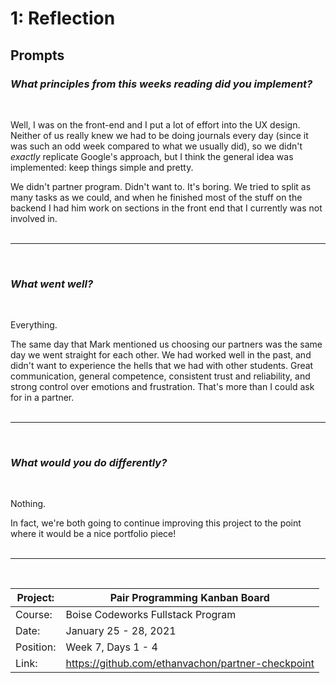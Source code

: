 # 1: Reflection

## Prompts

### *What principles from this weeks reading did you implement?*
<br/>

Well, I was on the front-end and I put a lot of effort into the UX design. Neither of us really knew we had to be doing journals every day (since it was such an odd week compared to what we usually did), so we didn't *exactly* replicate Google's approach, but I think the general idea was implemented: keep things simple and pretty.

We didn't partner program. Didn't want to. It's boring. We tried to split as many tasks as we could, and when he finished most of the stuff on the backend I had him work on sections in the front end that I currently was not involved in.
<br/><br/><hr/><br/>

### *What went well?*
<br/>

Everything.

The same day that Mark mentioned us choosing our partners was the same day we went straight for each other. We had worked well in the past, and didn't want to experience the hells that we had with other students. Great communication, general competence, consistent trust and reliability, and strong control over emotions and frustration. That's more than I could ask for in a partner.
<br/><br/><hr/><br/>

### *What would you do differently?*
<br/>

Nothing.

In fact, we're both going to continue improving this project to the point where it would be a nice portfolio piece!
<br/><br/><hr/><br/>

| Project:  | Pair Programming Kanban Board                     |
|-----------|-----------------------------------|
| Course:   | Boise Codeworks Fullstack Program |
| Date:     | January 25 - 28, 2021                  |
| Position: | Week 7, Days 1 - 4                    |
| Link: | https://github.com/ethanvachon/partner-checkpoint |